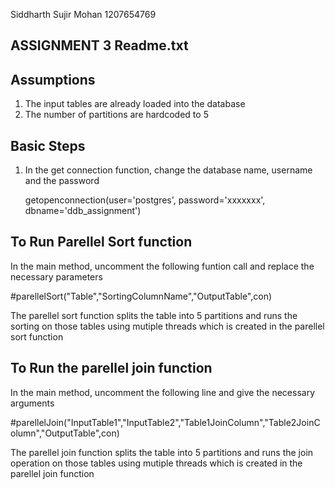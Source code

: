 Siddharth Sujir Mohan
1207654769

ASSIGNMENT 3 Readme.txt
------------------------

Assumptions
------------

1) The input tables are already loaded into the database
2) The number of partitions are hardcoded to 5

Basic Steps
--------------
1) In the get connection function, change the database name, username and the password

    getopenconnection(user='postgres', password='xxxxxxx', dbname='ddb_assignment')


To Run Parellel Sort function
------------------------------
In the main method, uncomment the following funtion call and replace the necessary parameters

#parellelSort("Table","SortingColumnName","OutputTable",con)


The parellel sort function splits the table into 5 partitions and runs the sorting on those tables using mutiple threads which is created in the parellel sort function


To Run the parellel join function
-----------------------------------
In the main method, uncomment the following line and give the necessary arguments


#parellelJoin("InputTable1","InputTable2","Table1JoinColumn","Table2JoinColumn","OutputTable",con)

The parellel join function splits the table into 5 partitions and runs the join operation on those tables using mutiple threads which is created in the parellel join function
